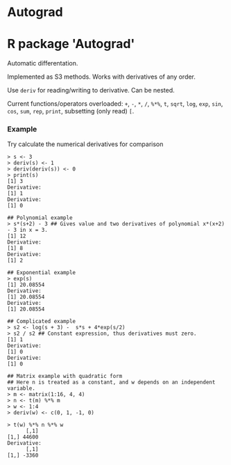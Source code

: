 # Autograd
# R package 'Autograd'

Automatic differentation.

Implemented as S3 methods. Works with derivatives of any order.



Use ``deriv`` for reading/writing to derivative. Can be nested.

Current functions/operators overloaded:
`+`, `-`, `*`, `/`, `%*%`, `t`, `sqrt`, `log`, `exp`, `sin`, `cos`, `sum`, `rep`, `print`, 
subsetting (only read) `[`. 

### Example
Try calculate the numerical derivatives for comparison
```
> s <- 3
> deriv(s) <- 1
> deriv(deriv(s)) <- 0
> print(s)
[1] 3
Derivative:
[1] 1
Derivative:
[1] 0

## Polynomial example
> s*(s+2) - 3 ## Gives value and two derivatives of polynomial x*(x+2) - 3 in x = 3.
[1] 12
Derivative:
[1] 8
Derivative:
[1] 2

## Exponential example
> exp(s)
[1] 20.08554
Derivative:
[1] 20.08554
Derivative:
[1] 20.08554

## Complicated example
> s2 <- log(s + 3) -  s*s + 4*exp(s/2)
> s2 / s2 ## Constant expression, thus derivatives must zero.
[1] 1
Derivative:
[1] 0
Derivative:
[1] 0

## Matrix example with quadratic form
## Here n is treated as a constant, and w depends on an independent variable.
> m <- matrix(1:16, 4, 4)
> n <- t(m) %*% m
> w <- 1:4
> deriv(w) <- c(0, 1, -1, 0)

> t(w) %*% n %*% w
      [,1]
[1,] 44600
Derivative:
      [,1]
[1,] -3360
```

